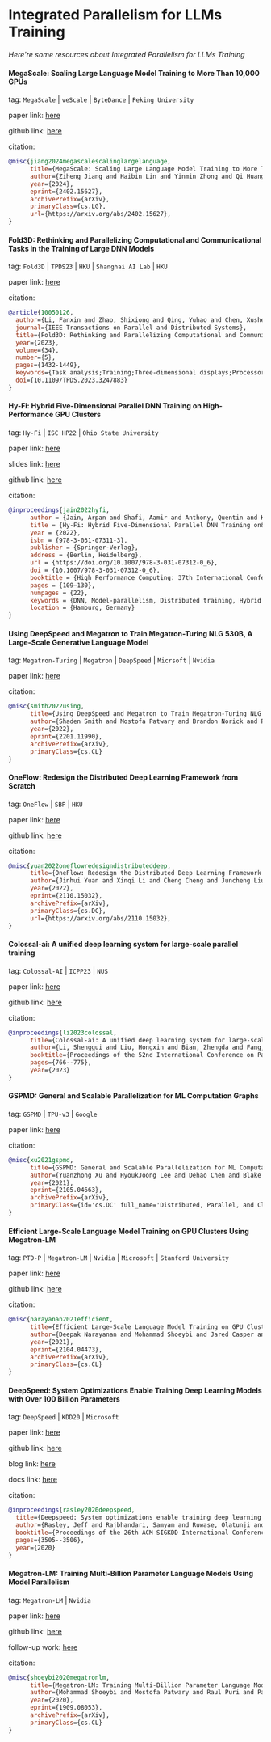 # Integrated Parallelism for LLMs Training
*Here're some resources about Integrated Parallelism for LLMs Training*


#### MegaScale: Scaling Large Language Model Training to More Than 10,000 GPUs

tag: `MegaScale` | `veScale` | `ByteDance` | `Peking University`

paper link: [here](https://arxiv.org/pdf/2402.15627)

github link: [here](https://github.com/volcengine/veScale)

citation:

```bibtex
@misc{jiang2024megascalescalinglargelanguage,
      title={MegaScale: Scaling Large Language Model Training to More Than 10,000 GPUs}, 
      author={Ziheng Jiang and Haibin Lin and Yinmin Zhong and Qi Huang and Yangrui Chen and Zhi Zhang and Yanghua Peng and Xiang Li and Cong Xie and Shibiao Nong and Yulu Jia and Sun He and Hongmin Chen and Zhihao Bai and Qi Hou and Shipeng Yan and Ding Zhou and Yiyao Sheng and Zhuo Jiang and Haohan Xu and Haoran Wei and Zhang Zhang and Pengfei Nie and Leqi Zou and Sida Zhao and Liang Xiang and Zherui Liu and Zhe Li and Xiaoying Jia and Jianxi Ye and Xin Jin and Xin Liu},
      year={2024},
      eprint={2402.15627},
      archivePrefix={arXiv},
      primaryClass={cs.LG},
      url={https://arxiv.org/abs/2402.15627}, 
}
```


#### Fold3D: Rethinking and Parallelizing Computational and Communicational Tasks in the Training of Large DNN Models

tag: `Fold3D` | `TPDS23` | `HKU` | `Shanghai AI Lab` | `HKU`

paper link: [here](https://ieeexplore.ieee.org/document/10050126)

citation:

```bibtex
@article{10050126,
  author={Li, Fanxin and Zhao, Shixiong and Qing, Yuhao and Chen, Xusheng and Guan, Xiuxian and Wang, Sen and Zhang, Gong and Cui, Heming},
  journal={IEEE Transactions on Parallel and Distributed Systems}, 
  title={Fold3D: Rethinking and Parallelizing Computational and Communicational Tasks in the Training of Large DNN Models}, 
  year={2023},
  volume={34},
  number={5},
  pages={1432-1449},
  keywords={Task analysis;Training;Three-dimensional displays;Processor scheduling;Graphics processing units;Pipeline processing;Computational modeling;3D parallelism;DNN;deep learning;distributed training;GPU;machine learning;pipeline parallelism},
  doi={10.1109/TPDS.2023.3247883}
}
```


#### Hy-Fi: Hybrid Five-Dimensional Parallel DNN Training on High-Performance GPU Clusters

tag: `Hy-Fi` | `ISC HP22` | `Ohio State University`

paper link: [here](https://link.springer.com/chapter/10.1007/978-3-031-07312-0_6)

slides link: [here](https://mug.mvapich.cse.ohio-state.edu/static/media/mug/presentations/22/jain-mug22-short-talk-wed.pdf)

github link: [here](https://github.com/OSU-Nowlab/MPI4DL)

citation:

```bibtex
@inproceedings{jain2022hyfi,
      author = {Jain, Arpan and Shafi, Aamir and Anthony, Quentin and Kousha, Pouya and Subramoni, Hari and Panda, Dhableswar K.},
      title = {Hy-Fi: Hybrid Five-Dimensional Parallel DNN Training on&nbsp;High-Performance GPU Clusters},
      year = {2022},
      isbn = {978-3-031-07311-3},
      publisher = {Springer-Verlag},
      address = {Berlin, Heidelberg},
      url = {https://doi.org/10.1007/978-3-031-07312-0_6},
      doi = {10.1007/978-3-031-07312-0_6},
      booktitle = {High Performance Computing: 37th International Conference, ISC High Performance 2022, Hamburg, Germany, May 29 – June 2, 2022, Proceedings},
      pages = {109–130},
      numpages = {22},
      keywords = {DNN, Model-parallelism, Distributed training, Hybrid parallelism, MPI, GPU},
      location = {Hamburg, Germany}
}
```


#### Using DeepSpeed and Megatron to Train Megatron-Turing NLG 530B, A Large-Scale Generative Language Model

tag: `Megatron-Turing` | `Megatron` | `DeepSpeed` | `Micrsoft` | `Nvidia`

paper link: [here](https://arxiv.org/pdf/2201.11990.pdf)

citation:

```bibtex
@misc{smith2022using,
      title={Using DeepSpeed and Megatron to Train Megatron-Turing NLG 530B, A Large-Scale Generative Language Model}, 
      author={Shaden Smith and Mostofa Patwary and Brandon Norick and Patrick LeGresley and Samyam Rajbhandari and Jared Casper and Zhun Liu and Shrimai Prabhumoye and George Zerveas and Vijay Korthikanti and Elton Zhang and Rewon Child and Reza Yazdani Aminabadi and Julie Bernauer and Xia Song and Mohammad Shoeybi and Yuxiong He and Michael Houston and Saurabh Tiwary and Bryan Catanzaro},
      year={2022},
      eprint={2201.11990},
      archivePrefix={arXiv},
      primaryClass={cs.CL}
}
```


#### OneFlow: Redesign the Distributed Deep Learning Framework from Scratch

tag: `OneFlow` | `SBP` | `HKU`

paper link: [here](https://arxiv.org/pdf/2110.15032)

github link: [here](https://github.com/Oneflow-Inc/oneflow)

citation:

```bibtex
@misc{yuan2022oneflowredesigndistributeddeep,
      title={OneFlow: Redesign the Distributed Deep Learning Framework from Scratch}, 
      author={Jinhui Yuan and Xinqi Li and Cheng Cheng and Juncheng Liu and Ran Guo and Shenghang Cai and Chi Yao and Fei Yang and Xiaodong Yi and Chuan Wu and Haoran Zhang and Jie Zhao},
      year={2022},
      eprint={2110.15032},
      archivePrefix={arXiv},
      primaryClass={cs.DC},
      url={https://arxiv.org/abs/2110.15032}, 
}
```


#### Colossal-ai: A unified deep learning system for large-scale parallel training

tag: `Colossal-AI` | `ICPP23` | `NUS`

paper link: [here](https://arxiv.org/pdf/2110.14883)

github link: [here](https://github.com/hpcaitech/ColossalAI)

citation:

```bibtex
@inproceedings{li2023colossal,
      title={Colossal-ai: A unified deep learning system for large-scale parallel training},
      author={Li, Shenggui and Liu, Hongxin and Bian, Zhengda and Fang, Jiarui and Huang, Haichen and Liu, Yuliang and Wang, Boxiang and You, Yang},
      booktitle={Proceedings of the 52nd International Conference on Parallel Processing},
      pages={766--775},
      year={2023}
}
```


#### GSPMD: General and Scalable Parallelization for ML Computation Graphs

tag: `GSPMD` | `TPU-v3` | `Google`

paper link: [here](https://arxiv.org/pdf/2105.04663)

citation:

```bibtex
@misc{xu2021gspmd,
      title={GSPMD: General and Scalable Parallelization for ML Computation Graphs}, 
      author={Yuanzhong Xu and HyoukJoong Lee and Dehao Chen and Blake Hechtman and Yanping Huang and Rahul Joshi and Maxim Krikun and Dmitry Lepikhin and Andy Ly and Marcello Maggioni and Ruoming Pang and Noam Shazeer and Shibo Wang and Tao Wang and Yonghui Wu and Zhifeng Chen},
      year={2021},
      eprint={2105.04663},
      archivePrefix={arXiv},
      primaryClass={id='cs.DC' full_name='Distributed, Parallel, and Cluster Computing' is_active=True alt_name=None in_archive='cs' is_general=False description='Covers fault-tolerance, distributed algorithms, stabilility, parallel computation, and cluster computing. Roughly includes material in ACM Subject Classes C.1.2, C.1.4, C.2.4, D.1.3, D.4.5, D.4.7, E.1.'}
}
```

#### Efficient Large-Scale Language Model Training on GPU Clusters Using Megatron-LM

tag: `PTD-P` | `Megatron-LM` | `Nvidia` | `Microsoft` | `Stanford University`

paper link: [here](https://arxiv.org/pdf/2104.04473.pdf)

github link: [here](https://github.com/NVIDIA/Megatron-LM)

citation:

```bibtex
@misc{narayanan2021efficient,
      title={Efficient Large-Scale Language Model Training on GPU Clusters Using Megatron-LM}, 
      author={Deepak Narayanan and Mohammad Shoeybi and Jared Casper and Patrick LeGresley and Mostofa Patwary and Vijay Anand Korthikanti and Dmitri Vainbrand and Prethvi Kashinkunti and Julie Bernauer and Bryan Catanzaro and Amar Phanishayee and Matei Zaharia},
      year={2021},
      eprint={2104.04473},
      archivePrefix={arXiv},
      primaryClass={cs.CL}
}
```

#### DeepSpeed: System Optimizations Enable Training Deep Learning Models with Over 100 Billion Parameters

tag: `DeepSpeed` | `KDD20` | `Microsoft`

paper link: [here](https://dl.acm.org/doi/10.1145/3394486.3406703)

github link: [here](https://github.com/microsoft/DeepSpeed)

blog link: [here](https://www.microsoft.com/en-us/research/blog/deepspeed-extreme-scale-model-training-for-everyone/)

docs link: [here](https://deepspeed.readthedocs.io/en/latest/index.html)

citation:

```bibtex
@inproceedings{rasley2020deepspeed,
  title={Deepspeed: System optimizations enable training deep learning models with over 100 billion parameters},
  author={Rasley, Jeff and Rajbhandari, Samyam and Ruwase, Olatunji and He, Yuxiong},
  booktitle={Proceedings of the 26th ACM SIGKDD International Conference on Knowledge Discovery \& Data Mining},
  pages={3505--3506},
  year={2020}
}
```


#### Megatron-LM: Training Multi-Billion Parameter Language Models Using Model Parallelism

tag: `Megatron-LM` | `Nvidia`

paper link: [here](https://arxiv.org/pdf/1909.08053.pdf)

github link: [here](https://github.com/NVIDIA/Megatron-LM)

follow-up work: [here](https://arxiv.org/pdf/2104.04473.pdf)

citation:

```bibtex
@misc{shoeybi2020megatronlm,
      title={Megatron-LM: Training Multi-Billion Parameter Language Models Using Model Parallelism}, 
      author={Mohammad Shoeybi and Mostofa Patwary and Raul Puri and Patrick LeGresley and Jared Casper and Bryan Catanzaro},
      year={2020},
      eprint={1909.08053},
      archivePrefix={arXiv},
      primaryClass={cs.CL}
}
```



